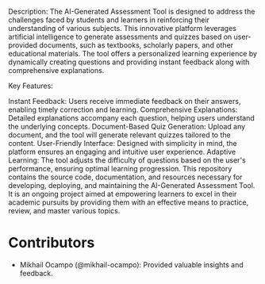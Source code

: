 Description:
The AI-Generated Assessment Tool is designed to address the challenges faced by students and learners in reinforcing their understanding of various subjects. This innovative platform leverages artificial intelligence to generate assessments and quizzes based on user-provided documents, such as textbooks, scholarly papers, and other educational materials. The tool offers a personalized learning experience by dynamically creating questions and providing instant feedback along with comprehensive explanations.

Key Features:

Instant Feedback: Users receive immediate feedback on their answers, enabling timely correction and learning.
Comprehensive Explanations: Detailed explanations accompany each question, helping users understand the underlying concepts.
Document-Based Quiz Generation: Upload any document, and the tool will generate relevant quizzes tailored to the content.
User-Friendly Interface: Designed with simplicity in mind, the platform ensures an engaging and intuitive user experience.
Adaptive Learning: The tool adjusts the difficulty of questions based on the user's performance, ensuring optimal learning progression.
This repository contains the source code, documentation, and resources necessary for developing, deploying, and maintaining the AI-Generated Assessment Tool. It is an ongoing project aimed at empowering learners to excel in their academic pursuits by providing them with an effective means to practice, review, and master various topics.

# Contributors
- Mikhail Ocampo (@mikhail-ocampo): Provided valuable insights and feedback.
